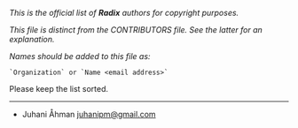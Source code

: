 *This is the official list of **Radix** authors for copyright purposes.*

*This file is distinct from the CONTRIBUTORS file. See the latter for an
explanation.*

*Names should be added to this file as:*

	`Organization` or `Name <email address>`

Please keep the list sorted.

* * *

* Juhani Åhman <juhanipm@gmail.com>
